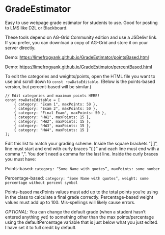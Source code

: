 # GradeEstimator
Easy to use webpage grade estimator for students to use.  Good for posting to LMS like D2L or Blackboard.

These tools depend on AG-Grid Community edition and use a JSDelivr link.  If you prefer, you can download a copy of AG-Grid and store it on your server directly.

Demo:  https://limefrogyank.github.io/GradeEstimator/pointsBased.html

Demo: https://limefrogyank.github.io/GradeEstimator/percentBased.html

To edit the categories and weights/points, open the HTML file you want to use and scroll down to `const rowDataEditable`.  (Below is the points-based version, but percent-based will be similar.)

```
// Edit categories and maximum points HERE!  
const rowDataEditable = [
    { category: "Exam 1", maxPoints: 50 },
    { category: "Exam 2", maxPoints: 50 },
    { category: "Final Exam", maxPoints: 50 },
    { category: "HW1", maxPoints: 15 },
    { category: "HW2", maxPoints: 15 },
    { category: "HW3", maxPoints: 15 },
    { category: "HW4", maxPoints: 15 }
];

```
Edit this list to match your grading scheme.  Inside the square brackets “[ ]”, line must start and end with curly braces “{ }” and each line must end with a comma “,”.  You don’t need a comma for the last line.  Inside the curly braces you must have:

Points-based:
`category: “Some Name with quotes”, maxPoints: some number `

Percentage-based:
`category: “Some Name with quotes”, weight: some percentage without percent symbol`

Points-based maxPoints values must add up to the total points you’re using in the class to calculate a final grade correctly. Percentage-based weight values must add up to 100. Mis-spellings will likely cause errors.

_OPTIONAL_:   You can change the default grade (when a student hasn’t entered anything yet) to something other than the max points/percentage using the defaultPercentage variable that is just below what you just edited.  I have set it to full credit by default.
